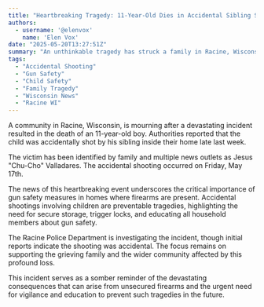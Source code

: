 ```yaml
---
title: "Heartbreaking Tragedy: 11-Year-Old Dies in Accidental Sibling Shooting in Wisconsin"
authors:
  - username: '@elenvox'
    name: 'Elen Vox'
date: "2025-05-20T13:27:51Z"
summary: "An unthinkable tragedy has struck a family in Racine, Wisconsin, after an 11-year-old boy was accidentally shot and killed by his sibling inside their home."
tags:
  - "Accidental Shooting"
  - "Gun Safety"
  - "Child Safety"
  - "Family Tragedy"
  - "Wisconsin News"
  - "Racine WI"
---
```


A community in Racine, Wisconsin, is mourning after a devastating incident resulted in the death of an 11-year-old boy. Authorities reported that the child was accidentally shot by his sibling inside their home late last week.

The victim has been identified by family and multiple news outlets as Jesus "Chu-Cho" Valladares. The accidental shooting occurred on Friday, May 17th.

The news of this heartbreaking event underscores the critical importance of gun safety measures in homes where firearms are present. Accidental shootings involving children are preventable tragedies, highlighting the need for secure storage, trigger locks, and educating all household members about gun safety.

The Racine Police Department is investigating the incident, though initial reports indicate the shooting was accidental. The focus remains on supporting the grieving family and the wider community affected by this profound loss.

This incident serves as a somber reminder of the devastating consequences that can arise from unsecured firearms and the urgent need for vigilance and education to prevent such tragedies in the future.
